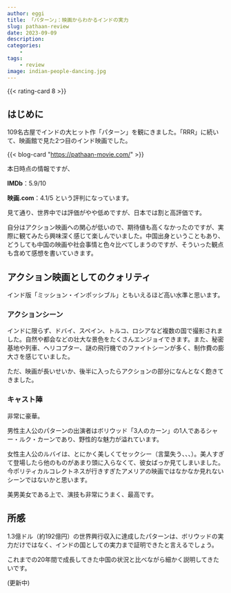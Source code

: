 ```yaml
---
author: eggi
title: 「パターン」：映画からわかるインドの実力
slug: pathaan-review
date: 2023-09-09
description: 
categories:
    - 
tags:
    - review
image: indian-people-dancing.jpg
---
```


{{< rating-card 8 >}}

## はじめに

109名古屋でインドの大ヒット作「パターン」を観にきました。「RRR」に続いて、映画館で見た2つ目のインド映画でした。

{{< blog-card "https://pathaan-movie.com/" >}}

本日時点の情報ですが、

**IMDb**：5.9/10

**映画.com**：4.1/5 という評判になっています。

見て通り、世界中では評価がやや低めですが、日本では割と高評価です。

自分はアクション映画への関心が低いので、期待値も高くなかったのですが、実際に観てみたら興味深く感じて楽しんでいました。中国出身ということもあり、どうしても中国の映画や社会事情と色々比べてしまうのですが、そういった観点も含めて感想を書いていきます。

## アクション映画としてのクォリティ

インド版「ミッション・インポッシブル」ともいえるほど高い水準と思います。





### アクションシーン

インドに限らず、ドバイ、スペイン、トルコ、ロシアなど複数の国で撮影されました。自然や都会などの壮大な景色をたくさんエンジョイできます。また、秘密基地や列車、ヘリコプター、謎の飛行機でのファイトシーンが多く、制作費の膨大さを感じていました。

ただ、映画が長いせいか、後半に入ったらアクションの部分になんとなく飽きてきました。

### キャスト陣

非常に豪華。

男性主人公のパターンの出演者はボリウッド「3人のカーン」の1人であるシャー・ルク・カーンであり、野性的な魅力が溢れています。

女性主人公のルバイは、とにかく美しくてセックシー（言葉失う、、、）。美人すぎて登場したら他のものがあまり頭に入らなくて、彼女ばっか見てしまいました。今ポリティカルコレクトネスが行きすぎたアメリアの映画ではなかなか見れないシーンではないかと思います。

美男美女である上で、演技も非常にうまく、最高です。

## 所感

1.3億ドル（約192億円）の世界興行収入に達成したパターンは、ボリウッドの実力だけではなく、インドの国としての実力まで証明できたと言えるでしょう。

これまでの20年間で成長してきた中国の状況と比べながら細かく説明してきたいです。

(更新中)
